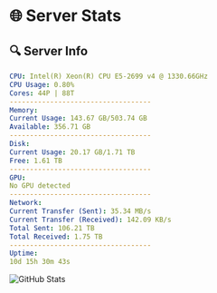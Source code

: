 # 🌐 Server Stats
## 🔍 Server Info
```yaml
CPU: Intel(R) Xeon(R) CPU E5-2699 v4 @ 1330.66GHz
CPU Usage: 0.80%
Cores: 44P | 88T
-----------------------------------
Memory:
Current Usage: 143.67 GB/503.74 GB
Available: 356.71 GB
-----------------------------------
Disk:
Current Usage: 20.17 GB/1.71 TB
Free: 1.61 TB
-----------------------------------
GPU:
No GPU detected
-----------------------------------
Network:
Current Transfer (Sent): 35.34 MB/s
Current Transfer (Received): 142.09 KB/s
Total Sent: 106.21 TB
Total Received: 1.75 TB
-----------------------------------
Uptime:
10d 15h 30m 43s
```
![GitHub Stats](https://img.shields.io/badge/Updated-2025-02-18_14:14:01-blue)
